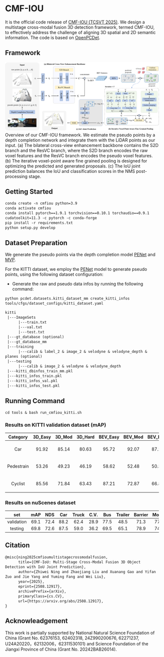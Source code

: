 # CMF-IOU

It is the official code release of [CMF-IOU (TCSVT 2025)](https://arxiv.org/abs/2508.12917v1). We design a multistage cross-modal fusion 3D detection framework, termed CMF-IOU, to effectively address the challenge of aligning 3D spatial and 2D semantic information. The code is based on [OpenPCDet](https://github.com/open-mmlab/OpenPCDet).

## Framework
![](./tools/images/framework.png)
Overview of our CMF-IOU framework. We estimate the pseudo points by a depth completion network and integrate them with the LiDAR points as
our input. (a) The bilateral cross-view enhancement backbone contains the S2D branch and the ResVC branch, where the S2D branch encodes the raw voxel
features and the ResVC branch encodes the pseudo voxel features. (b) The iterative voxel-point aware fine grained pooling is designed for optimizing the
predicted and generated proposals. (c) The IoU joint prediction balances the IoU and classification scores in the NMS post-processing stage.


## Getting Started
```
conda create -n cmfiou python=3.9
conda activate cmfiou
conda install pytorch==1.9.1 torchvision==0.10.1 torchaudio==0.9.1 cudatoolkit=11.3 -c pytorch -c conda-forge
pip install -r requirements.txt
python setup.py develop
```

## Dataset Preparation
We generate the pseudo points via the depth completion model [PENet](https://arxiv.org/abs/2103.00783) and [MVP](https://arxiv.org/abs/2111.06881).

For the KITTI dataset, we employ the [PENet](https://arxiv.org/abs/2103.00783) model to generate pseudo points, using the following dataset configuration:

* Generate the raw and pseudo data infos by running the following command:
```
python pcdet.datasets.kitti_dataset_mm create_kitti_infos tools/cfgs/dataset_configs/kitti_dataset.yaml
```
```
kitti
 |---ImageSets
      |---train.txt
      |---val.txt
      |---test.txt
 |---gt_database (optional)
 |---gt_database_mm
 |---training
      |---calib & label_2 & image_2 & velodyne & velodyne_depth & planes (optional)
 |---testing
      |---calib & image_2 & velodyne & velodyne_depth
 |---kitti_dbinfos_train_mm.pkl
 |---kitti_infos_train.pkl
 |---kitti_infos_val.pkl
 |---kitti_infos_test.pkl
```

## Running Command
```
cd tools & bash run_cmfiou_kitti.sh
```

### Results on KITTI validation dataset (mAP)
| Category | 3D_Easy | 3D_Mod | 3D_Hard | BEV_Easy | BEV_Mod | BEV_Hard | Config |
|:-----:|:-----:|:-----:|:-----:|:-----:|:-----:|:-----:|:-----:|
| Car | 91.92 | 85.14 | 80.63 | 95.72 | 92.07 | 87.25 | [CMF-IOU-KITTI.yaml](./tools/cfgs/models/kitti/CMF-IOU-MM.yaml) |
| Pedestrain | 53.26 | 49.23 | 46.19 | 58.62 | 52.48 | 50.31 | [CMF-IOU-KITTI.yaml](./tools/cfgs/models/kitti/CMF-IOU-MM.yaml) |
| Cyclist | 85.56 | 71.84 | 63.43 | 87.21 | 72.87 | 66.85 | [CMF-IOU-KITTI.yaml](./tools/cfgs/models/kitti/CMF-IOU-MM.yaml) |


### Results on nuScenes dataset
| set | mAP | NDS |  Car  | Truck | C.V. | Bus | Trailer | Barrier | Motor. | Bicycle | Ped. | T.C. |
|:-----:|:-----:|:-----:|:-----:|:-----:|:-----:|:-----:|:-----:|:-----:|:-----:|:-----:|:-----:|:-----:|
| validation | 69.1 | 72.4 | 88.2 | 62.4 | 28.9 | 77.5 | 48.5 | 71.3 | 77.2 | 64.7 | 90.1 | 82.1 |
| testing | 69.8 | 72.6 | 87.5 | 59.0 | 36.2 | 69.5 | 65.1 | 78.9 | 74.9 | 48.2 | 90.4 | 88.3 |

<!-- ## TODO
* [ ] Add the details of the pseudo point clouds generation.
* [ ] Release the weights or checkpoints of our model. -->


## Citation
```
@misc{ning2025cmfioumultistagecrossmodalfusion,
      title={CMF-IoU: Multi-Stage Cross-Modal Fusion 3D Object Detection with IoU Joint Prediction}, 
      author={Zhiwei Ning and Zhaojiang Liu and Xuanang Gao and Yifan Zuo and Jie Yang and Yuming Fang and Wei Liu},
      year={2025},
      eprint={2508.12917},
      archivePrefix={arXiv},
      primaryClass={cs.CV},
      url={https://arxiv.org/abs/2508.12917}, 
}
```

## Acknowleadgement
This work is partially supported by National Natural Science Foundation of China (Grant No. 62376153, 62402318, 24Z990200676, 62271237, U24A20220，62132006，62311530101) and Science Foundation of the Jiangxi Province of China (Grant No. 20242BAB26014).
